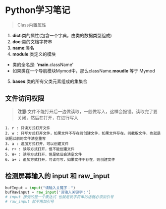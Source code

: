 # Python学习笔记
>Class内置属性
1. __dict__:类的属性(包含一个字典，由类的数据类型组成)
2. __doc__:类的文档字符串
3. __name__:类名
4. __module__:类定义的模块
  - 类的全名是: '__main__.className'
  - 如果类在一个导航模块Mymod中，那么className.__moudle__ 等于 Mymod
5. __bases__:类的所有父类元素组成的集集合


## 文件访问权限
> **注意**:文件不能打开后一边做读取，一般做写入，这样会报错。读取完了要关闭，然后在打开，在进行写入

    1. r : 只读方式打开文件
    2. w : 只写方式打开文件，如果文件不存在则创建文件，如果文件存在，则截取文件，也就是说把以前的文件清空重写
    3. a : 追加方式打开，可以创建文件
    4. r+ : 读写方式打开，但不能创建文件
    5. W+ : 读写方式打开，但是依旧会清空文件
    6. a+ : 追加方式打开，可读可写，如果文件不存在，则创建文件

## 检测屏幕输入的 input 和 raw_input
```Python
bufInput = input("请输入关键字：")
bufRawinput = raw_input('请输入关键字：')
# input 接受的是一个表达式 也就是说字符串的话就必须加引号
# raw_input 就不用加引号
```

